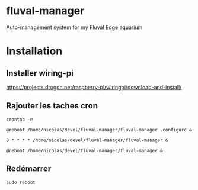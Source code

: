 # fluval-manager
Auto-management system for my Fluval Edge aquarium

# Installation
## Installer wiring-pi

https://projects.drogon.net/raspberry-pi/wiringpi/download-and-install/

## Rajouter les taches cron

`crontab -e`

`@reboot /home/nicolas/devel/fluval-manager/fluval-manager -configure &`

`0 * * * * /home/nicolas/devel/fluval-manager/fluval-manager &`

`@reboot /home/nicolas/devel/fluval-manager/fluval-manager &`

## Redémarrer

`sudo reboot`
